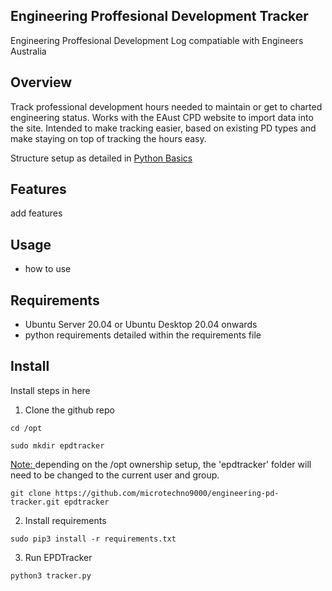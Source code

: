 ## Engineering Proffesional Development Tracker
Engineering Proffesional Development Log compatiable with Engineers Australia

## Overview
Track professional development hours needed to maintain or get to charted engineering status. Works with the EAust CPD website to import data into the site.
Intended to make tracking easier, based on existing PD types and make staying on top of tracking the hours easy.

Structure setup as detailed in [Python Basics](https://pythonbasics.org/flask-boilerplate/)

## Features

add features


## Usage

- how to use


## Requirements

- Ubuntu Server 20.04 or Ubuntu Desktop 20.04 onwards
- python requirements detailed within the requirements file


## Install

Install steps in here
1. Clone the github repo

`cd /opt`

`sudo mkdir epdtracker`

<u>Note: </u> depending on the /opt ownership setup, the 'epdtracker' folder will need to be changed to the current user and group.

`git clone https://github.com/microtechno9000/engineering-pd-tracker.git epdtracker`

2. Install requirements

`sudo pip3 install -r requirements.txt `

3. Run EPDTracker

`python3 tracker.py`
